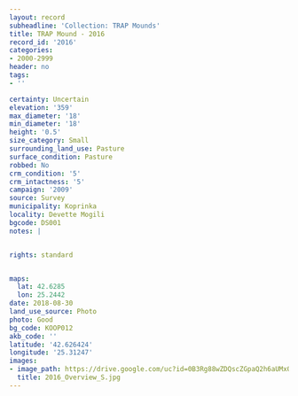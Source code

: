 ```yaml
---
layout: record
subheadline: 'Collection: TRAP Mounds'
title: TRAP Mound - 2016
record_id: '2016'
categories:
- 2000-2999
header: no
tags:
- ''

certainty: Uncertain
elevation: '359'
max_diameter: '18'
min_diameter: '18'
height: '0.5'
size_category: Small
surrounding_land_use: Pasture
surface_condition: Pasture
robbed: No
crm_condition: '5'
crm_intactness: '5'
campaign: '2009'
source: Survey
municipality: Koprinka
locality: Devette Mogili
bgcode: DS001
notes: |


rights: standard


maps:
  lat: 42.6285
  lon: 25.2442
date: 2018-08-30
land_use_source: Photo
photo: Good
bg_code: KOOP012
akb_code: ''
latitude: '42.626424'
longitude: '25.31247'
images:
- image_path: https://drive.google.com/uc?id=0B3Rg88wZDQscZGpaQ2h6aUMxOXM
  title: 2016_Overview_S.jpg
---
```

